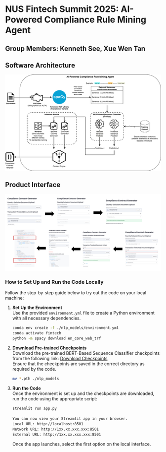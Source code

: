 # NUS Fintech Summit 2025: AI-Powered Compliance Rule Mining Agent
## Group Members: Kenneth See, Xue Wen Tan

## Software Architecture
![Architecture Diagram](./images/Architecture1.png)

## Product Interface
![Happy Flow](./images/HappyFlow.png)
### How to Set Up and Run the Code Locally

Follow the step-by-step guide below to try out the code on your local machine:

1. **Set Up the Environment**  
   Use the provided `environment.yml` file to create a Python environment with all necessary dependencies.  
   ```bash
   conda env create -f ./nlp_models/environment.yml
   conda activate fintech
   python -m spacy download en_core_web_trf
   ```

2. **Download Pre-trained Checkpoints**  
   Download the pre-trained BERT-Based Sequence Classifier checkpoints from the following link: [Download Checkpoints](https://drive.google.com/drive/folders/1lyG_6b007bT1MpdzX6yb7_48QsTOkt4j?usp=sharing)  
   Ensure that the checkpoints are saved in the correct directory as required by the code.
   ```bash
   mv *.pth ./nlp_models
   ```
   
4. **Run the Code**  
   Once the environment is set up and the checkpoints are downloaded, run the code using the appropriate script:  
   ```bash
   streamlit run app.py
   
   You can now view your Streamlit app in your browser.
   Local URL: http://localhost:8501
   Network URL: http://1xx.xx.xxx.xxx:8501
   External URL: http://1xx.xx.xxx.xxx:8501
   ```
   Once the app launches, select the first option on the local interface.
